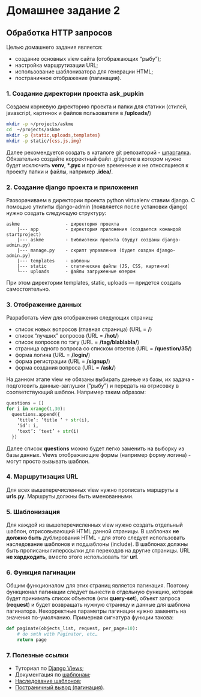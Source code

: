 # Домашнее задание 2

## Обработка HTTP запросов
Целью домашнего задания является:

- создание основных view сайта (отображающих “рыбу”);
- настройка маршрутизации URL;
- использование шаблонизатора для генерации HTML;
- постраничное отображение (пагинация).

### 1. Создание директории проекта ask_pupkin
Создаем корневую директорию проекта и папки для статики (стилей, javascript, картинок и файлов пользователя в **/uploads/**)
```Bash
mkdir -p ~/projects/askme
cd  ~/projects/askme
mkdir -p {static,uploads,templates}
mkdir -p static/{css,js,img}
```
Далее рекомендуется создать в каталоге git репозиторий - [шпаргалка](https://github.github.com/training-kit/downloads/ru/github-git-cheat-sheet/). Обязательно создайте корректный файл .gitignore в котором нужно будет исключить **venv**, **\*.pyc** и прочие временные и не относящиеся к проекту папки и файлы, например **.idea/**.

### 2. Создание django проекта и приложения
Разворачиваем в директории проекта python virtualenv ставим django.
С помощью утилиты django-admin (появляется после установки django) нужно создать следующую структуру:
```
askme                 - директория проекта
    |--- app          - директория приложения (создается командой startproject)
    |--- askme        - библиотеки проекта (будут созданы django-admin.py)
    |--- manage.py    - скрипт управления (будет создан django-admin.py)
    |--- templates    - шаблоны
    |--- static       - статические файлы (JS, CSS, картинки)
    └--- uploads      - файлы загруженные юзером
```
При этом директории templates, static, uploads — придется создать самостоятельно.


### 3. Отображение данных
Разработать view для отображения следующих страниц:

- cписок новых вопросов (главная страница) (URL = **/**)
- cписок “лучших” вопросов (URL = **/hot/**)
- cписок вопросов по тэгу (URL = **/tag/blablabla/**)
- cтраница одного вопроса со списком ответов (URL = **/question/35/**)
- форма логина (URL = **/login/**)
- форма регистрации (URL = **/signup/**)
- форма создания вопроса (URL = **/ask/**)

На данном этапе view не обязаны выбирать данные из базы, их задача - подготовить данные-заглушки (“рыбу”) и передать на отрисовку в соответствующий шаблон. Например таким образом:
```Python
questions = []
for i in xrange(1,30):
  questions.append({
    ‘title’: ‘title ‘ + str(i),
    ‘id’: i,
    ‘text’: ‘text’ + str(i)
  })
```
Далее список **questions** можно будет легко заменить на выборку из базы данных. Views отображающие формы (например форму логина) - могут просто вызывать шаблон.

### 4. Маршрутизация URL
Для всех вышеперечисленных view нужно прописать маршруты в **urls.py**. Маршруты должны быть именованными.

### 5. Шаблонизация
Для каждой из вышеперечисленных view нужно создать отдельный шаблон, отрисовывающий HTML данной страницы. В шаблонах **не должно быть** дублирования HTML - для этого следует использовать наследование шаблонов и подшаблоны (include). В шаблонах должны быть прописаны гиперссылки для переходов на другие страницы. URL **не хардкодить**, вместо этого использовать тэг **url**.

### 6. Функция пагинации
Общим функционалом для этих страниц является пагинация. Поэтому функционал пагинации следует вынести в отдельную функцию, которая будет принимать список объектов (или **query-set**), объект запроса (**request**) и будет возвращать нужную страницу и данные для шаблона пагинатора. Некорректные параметры пагинации нужно заменять на значения по-умолчанию. Примерная сигнатура функции такова:

```Python
def paginate(objects_list, request, per_page=10):
    # do smth with Paginator, etc…
    return page
```

### 7. Полезные ссылки
- Туториал по [Django Views](https://docs.djangoproject.com/en/2.0/intro/tutorial03);
- Документация по [шаблонам](https://docs.djangoproject.com/en/2.0/ref/templates/language);
- [Наследование шаблонов](https://docs.djangoproject.com/en/2.0/ref/templates/language/#template-inheritance);
- [Постраничный вывод (пагинация)](https://docs.djangoproject.com/en/2.0/topics/pagination).

